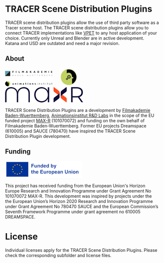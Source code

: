 # TRACER Scene Distribution Plugins
TRACER scene distribution plugins allow the use of third party software as a Tracer scene host.
The TRACER scene distribution plugins allow you to connect TRACER implementations like [VPET](https://github.com/FilmakademieRnd/VPET) to any host application of your choice.
Currently only Unreal and Blender are in active development. Katana and USD are outdated and need a major revision. 

## About

![](/.doc/img/FA_AI_Logo.png) &nbsp;&nbsp;&nbsp;&nbsp;
![](/.doc/img/logo_rnd.jpg) &nbsp;&nbsp;&nbsp;&nbsp;
![](/.doc/img/Max-R_Logo.png)

TRACER Scene Distribution Plugins are a development by [Filmakademie Baden-Wuerttemberg](https://filmakademie.de/), [Animationsinstitut R&D Labs](http://research.animationsinstitut.de/) in the scope of the EU funded project [MAX-R](https://max-r.eu/) (101070072) and funding on the own behalf of Filmakademie Baden-Wuerttemberg.  Former EU projects Dreamspace (610005) and SAUCE (780470) have inspired the TRACER Scene Distribution Plugin development.

## Funding

![Animationsinstitut R&D](.doc/img/EN_FundedbytheEU_RGB_POS_rs.png)

This project has received funding from the European Union's Horizon Europe Research and Innovation Programme under Grant Agreement No 101070072 MAX-R.
This development was inspired by projects under the the European Union’s Horizon 2020 Research and Innovation Programme under Grant Agreement No 780470 SAUCE and the European Commission’s Seventh Framework Programme under grant agreement no 610005 DREAMSPACE.

# License
Individual licenses apply for the TRACER Scene Distribution Plugins. Please check the corresponding subfolder and license files.
